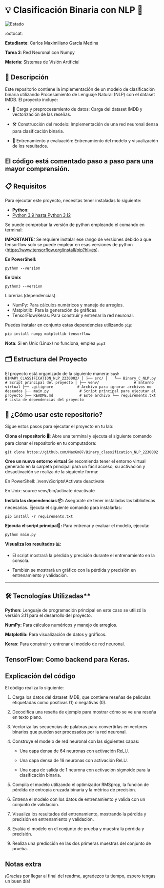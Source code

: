 # 💡 Clasificación Binaria con NLP 🧩

![Estado](https://img.shields.io/badge/Estado-Completado-brightgreen)

:octocat:

**Estudiante**: Carlos Maximiliano García Medina

**Tarea 3**: Red Neuronal con Numpy

**Materia**: Sistemas de Visión Artificial  

## 📝 Descripción
Este repositorio contiene la implementación de un modelo de clasificación binaria utilizando Procesamiento de Lenguaje Natural (NLP) con el dataset IMDB. El proyecto incluye:

 * 🧩 Carga y preprocesamiento de datos: Carga del dataset IMDB y vectorización de las reseñas.

 * 🛠️ Construcción del modelo: Implementación de una red neuronal densa para clasificación binaria.

 * 🚀 Entrenamiento y evaluación: Entrenamiento del modelo y visualización de los resultados.

El código está comentado paso a paso para una mayor comprensión.
---
##  📋 Requisitos
Para ejecutar este proyecto, necesitas tener instaladas lo siguiente:
- **Python**: 
- [Python 3.9 hasta Python 3.12](https://www.python.org/downloads/)

Se puede comprobar la versión de python empleando el comando en terminal:

**IMPORTANTE:** Se requiere instalar ese rango de versiones debido a que tensorflow solo se puede emplear en esas versiones de python (https://www.tensorflow.org/install/pip?hl=es).

**En PowerShell:**
  ```
  python --version
  ```

**En Unix**
  ```
  python3 --version
  ```

Librerías (dependencias):
* NumPy: Para cálculos numéricos y manejo de arreglos.
* Matplotlib: Para la generación de gráficas.
* TensorFlow/Keras: Para construir y entrenar la red neuronal.

Puedes instalar en conjunto estas dependencias utilizando `pip`:

```bash
pip install numpy matplotlib tensorflow
```
**Nota:** Si en Unix (Linux) no funciona, emplea ```pip3```

## 🗂️ Estructura del Proyecto
El proyecto está organizado de la siguiente manera:
    ```bash
    BINARY_CLASSIFICATION_NLP_2230002/
    │
    ├── src/
    │   └── Binary_C_NLP.py  # Script principal del proyecto
    │
    ├── venv/                # Entorno virtual
    ├── .gitignore           # Archivo para ignorar archivos no deseados
    ├── main.py              # Script principal para ejecutar el proyecto
    ├── README.md            # Este archivo
    └── requirements.txt     # Lista de dependencias del proyecto
    ```

## 🚀 ¿Cómo usar este repositorio?
Sigue estos pasos para ejecutar el proyecto en tu lab:

**Clona el repositorio 🖥️:**
Abre una terminal y ejecuta el siguiente comando para clonar el repositorio en tu computadora:

    git clone https://github.com/MaxGm07/Binary_classification_NLP_2230002

**Cree un nuevo entorno virtual**
Se recomienda tener el entorno virtual generado en la carpeta principal para un fácil acceso, su activación y desactivación se realiza de la siguiente forma:

En PowerShell:
    .\venv\Scripts\Activate
    deactivate

En Unix: 
    source venv/bin/activate
    deactivate

**Instala las dependencias 📦:**
Asegúrate de tener instaladas las bibliotecas necesarias. Ejecuta el siguiente comando para instalarlas:

    pip install -r requirements.txt 

**Ejecuta el script principal🚀:**
Para entrenar y evaluar el modelo, ejecuta:

    python main.py

**Visualiza los resultados 📊:**
* El script mostrará la pérdida y precisión durante el entrenamiento en la consola.

* También se mostrará un gráfico con la pérdida y precisión en entrenamiento y validación.
---
## 🛠️ Tecnologías Utilizadas**
**Python:** Lenguaje de programación principal en este caso se utilizó la versión 3.11 para el desarrollo del proyecto.

**NumPy:** Para cálculos numéricos y manejo de arreglos.

**Matplotlib:** Para visualización de datos y gráficos.

**Keras:** Para construir y entrenar el modelo de red neuronal.

**TensorFlow:** Como backend para Keras.
---
## Explicación del código
El código realiza lo siguiente:

1. Carga los datos del dataset IMDB, que contiene reseñas de películas etiquetadas como positivas (1) o negativas (0).

2. Decodifica una reseña de ejemplo para mostrar cómo se ve una reseña en texto plano.

3. Vectoriza las secuencias de palabras para convertirlas en vectores binarios que pueden ser procesados por la red neuronal.

4. Construye el modelo de red neuronal con las siguientes capas:

   * Una capa densa de 64 neuronas con activación ReLU.

   * Una capa densa de 16 neuronas con activación ReLU.

   * Una capa de salida de 1 neurona con activación sigmoide para la clasificación binaria.

5. Compila el modelo utilizando el optimizador RMSprop, la función de pérdida de entropía cruzada binaria y la métrica de precisión.

6. Entrena el modelo con los datos de entrenamiento y valida con un conjunto de validación.

7. Visualiza los resultados del entrenamiento, mostrando la pérdida y precisión en entrenamiento y validación.

8. Evalúa el modelo en el conjunto de prueba y muestra la pérdida y precisión.

9. Realiza una predicción en las dos primeras muestras del conjunto de prueba.

## Notas extra
¡Gracias por llegar al final del readme, agradezco tu tiempo, espero tengas un buen día!